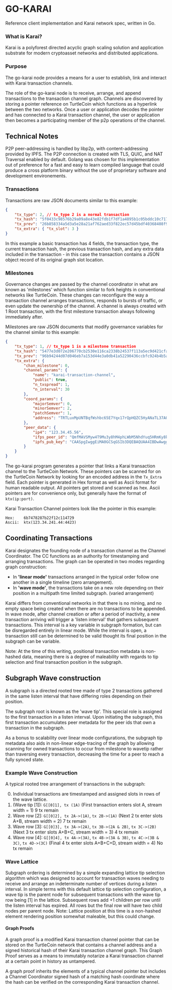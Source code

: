 # GO-KARAI

Reference client implementation and Karai network spec, written in Go.

### What is Karai?

Karai is a polyforest directed acyclic graph scaling solution and application substrate for modern cryptoasset networks and distributed applications.

### Purpose

The go-karai node provides a means for a user to establish, link and interact with Karai transaction channels.

The role of the go-karai node is to receive, arrange, and append transactions to the transaction channel graph. Channels are discovered by storing a pointer reference on TurtleCoin which functions as a hyperlink between the two networks. Once a user or application decodes the pointer and has connected to a Karai transaction channel, the user or application then becomes a participating member of the p2p operations of the channel.

## Technical Notes

P2P peer-addressing is handled by libp2p, with content-addressing provided by IPFS. The P2P connection is created with TLS, QUIC, and NAT Traversal enabled by default. Golang was chosen for this implementation out of preference for a fast and easy to learn compiled language that could produce a cross platform binary without the use of proprietary software and development environements.

### Transactions

Transactions are raw JSON documents similar to this example:

```json
{
    "tx_type": 2, // tx_type 2 is a normal transaction
    "tx_hash": "5f0433c98576b29a09a8e43e82fdb1f7df1a4895b1c05bddc10c717630c38ba6",
    "tx_prev": "26b858334a5d3a5e28a21af762aed33f822ec57d45bdf40368408f9a0bbad08c",
    "tx_extra": { "tx_slot": 3 }
}
```

In this example a basic transaction has 4 fields, the transaction type, the current transaction hash, the previous transaction hash, and any extra data included in the transaction - in this case the transaction contains a JSON object record of its original graph slot location.

### Milestones

Governance changes are passed by the channel coordinator in what are known as 'milestones' which function similar to fork heights in conventional networks like TurtleCoin. These changes can reconfigure the way a transaction channel arranges transactions, responds to bursts of traffic, or even update the ownership of the channel. A channel is always created with 1 Root transaction, with the first milestone transaction always following immediately after.

Milestones are raw JSON documents that modify governance variables for the channel similar to this example:

```json
{
    "tx_type": 1, // tx_type 1 is a milestone transaction
    "tx_hash": "5477e3d072e206770cb2530e116ca2338b24537f113a5ec9d421cfa32a596ab3",
    "tx_prev": "96b94244d07d046eb7a153d44e3a0db41a52290436ccbfc924b4b5ae206ddb84",
    "tx_extra": {
        "chan_milestone": 0,
        "channel_params": {
            "name": "karai-transaction-channel",
            "public": true,
            "n_txspread": 1,
            "n_interval": 30
        },
        "coord_params": {
            "majorSemver": 0,
            "minorSemver": 2,
            "patchSemver": 1,
            "address": "TRTLuxMpUNTBqfWshbc65E7Yqx17rQpHQZC5HyANaTL37AQm2fRsNDXG37jxPhXXa5NMJVLFJpQa9iQn9Se87VNuWwPHWScoZLY"
        },
        "peer_data": {
            "ip4": "123.34.45.56",
            "ifps_peer_id": "QmfMAVSMyw4T9Mu3y8hM4phLWbM5NhdYuq5HRmKy8kX3SD",
            "ipfs_pub_key": "CAASpgIwggEiMA0GCSqGSIb3DQEBAQUAA4IBDwAwggEKAoIBAQDI3gvSHQ/V3o7wWLp+KLw8w4k74JGF7+lxPAK0Z6SAp2CELvr+FJfflcIAnOna5NekFj3oZhgI3sTAMRixn802S+OUmBuFrtdxd8SX1PjwCmdzm+xTWU8IdrZbxzeHY/n4i34ZyOEybdWEvR4oExplxTk9mnZmKvZvIH3lCQIbfkhoJFTB4D4R5KG5YcEQ6/2hLvzdoMyUcVZRf7dRxWUyoXRdE5810tsCBECrRzLX9nWERP/ki4elvJlDQYU5bHUazZy4tbl9kEbP28gjm9XGYKxjAWyXG+uMZoohCujSNN3SQzo/5zE4VWzi4LC01ourl8xR9pd5HhzH1oKcYBoZAgMBAAE="
        }
    }
}
```

The go-karai program generates a pointer that links a Karai transaction channel to the TurtleCoin Network. These pointers can be scanned for on the TurtleCoin Network by looking for an encoded address in the `Tx_Extra` field. Each pointer is generated in Hex format as well as Ascii format for human readable output. All pointers get stored and scanned as hex. Ascii pointers are for convenience only, but generally have the format of `ktx(ip:port)`.

Karai Transaction Channel pointers look like the pointer in this example:

```
Hex:    6b7478287b22f12c114729
Ascii:  ktx(123.34.241.44:4423)
```

## Coordinating Transactions

Karai designates the founding node of a transaction channel as the Channel Coordinator. The CC functions as an authority for timestamping and arranging transactions. The graph can be operated in two modes regarding graph construction:

-   In **'linear mode'** transactions arranged in the typical order follow one another in a single timeline (zero arrangement).
-   In **'wave mode'**, the transactions take on a new role depending on their position in a multipath time limited subgraph. (varied arrangement)

Karai differs from conventional networks in that there is no mining, and no empty space being created when there are no transactions to be appended. In wave mode, after channel creation or after a period of inactivity, a new transaction arriving will trigger a 'listen interval' that gathers subsequent transactions. This interval is a key variable in subgraph formation, but can be disregarded entirely in linear mode. While the interval is open, a transaction still can be determined to be valid thought its final position in the subgraph can be variable.

Note: At the time of this writing, positional transaction metadata is non-hashed data, meaning there is a degree of maleability with regards to tip selection and final transaction position in the subgraph.

## Subgraph Wave construction

A subgraph is a directed rooted tree made of type 2 transactions gathered in the same listen interval that have differing roles depending on their position.

The subgraph root is known as the 'wave tip'. This special role is assigned to the first transaction in a listen interval. Upon initiating the subgraph, this first transaction accumulates peer metadata for the peer ids that own a transaction in the subgraph.

As a bonus to scalability over linear mode configurations, the subgraph tip metadata also aids in non-linear edge-tracing of the graph by allowing scanning for owned transactions to occur from milestone to wavetip rather than traversing every transaction, decreasing the time for a peer to reach a fully synced state.

### Example Wave Construction

A typical rooted tree arrangement of transactions in the subgraph:

0. Individual transactions are timestamped and assigned slots in rows of the wave lattice.
1. (Wave tip [1]): `G[[0]1], tx (1A)` (First transaction enters slot A, stream width = 1) 9 tx remain
1. Wave row [2]: `G[[0]2], tx 2A->(1A)`, `tx 2B->(1A)` (Next 2 tx enter slots A+B, stream width = 2) 7 tx remain
1. Wave row [3]: `G[[0]3], tx 3A->(2A)`, `tx 3B->(2A & 2B)`, `tx 3C->(2B)` (Next 3 tx enter slots A+B+C, stream width = 3) 4 tx remain
1. Wave row [4]: `G[[0]4], tx 4A->(3A)`, `tx 4B->(3A & 3B)`, `tx 4C->(3B & 3C)`, `tx 4D->(3C)` (Final 4 tx enter slots A+B+C+D, stream width = 4) No tx remain

### Wave Lattice

Subgraph ordering is determined by a simple expanding lattice tip selection algorithm which was designed to account for transaction waves needing to receive and arrange an indeterminate number of vertices during a listen interval. In simple terms with this default lattice tip selection configuration, a wave tip is the parent node for subsequent transactions with the wave tip row being [1] in the lattice. Subsequent rows add +1 children per row until the listen interval has expired. All rows but the final row will have two child nodes per parent node.
Note: Lattice position at this time is a non-hashed element rendering position somewhat maleable, but this could change.

#### Graph Proofs

A graph proof is a modified Karai transaction channel pointer that can be stored on the TurtleCoin network that contains a channel address and a signed historical hash of their Karai transaction channel graph. This Graph Proof serves as a means to immutably notarize a Karai transaction channel at a certain point in history as untampered.

A graph proof inherits the elements of a typical channel pointer but includes a Channel Coordinator signed hash of a matching hash coordinate where the hash can be verified on the corresponding Karai transaction channel.
